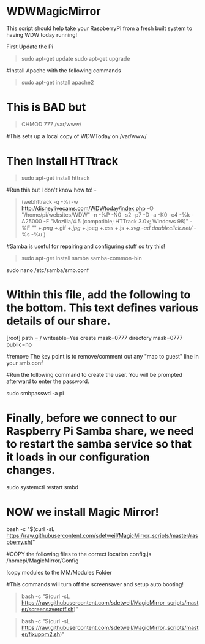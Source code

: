 # WDWMagicMirror
This script should help take your RaspberryPI from a fresh built system to having WDW today running!

First Update the Pi
> sudo apt-get update
> sudo apt-get upgrade

#Install Apache with the following commands
> sudo apt-get install apache2
# This is BAD but 
> CHMOD 777 /var/www/


#This sets up a local copy of WDWToday on /var/www/
# Then Install  HTTtrack
> sudo apt-get install httrack

#Run this but I don't know how to! - 
> (webhttrack -q -%i -w http://disneylivecams.com/WDWtoday/index.php -O "/home/pi/websites/WDW" -n -%P -N0 -s2 -p7 -D -a -K0 -c4 -%k -A25000 -F "Mozilla/4.5 (compatible; HTTrack 3.0x; Windows 98)" -%F "<!--Mirrored from %s%s by HTTrack Website Copier/3.x [XR&CO'2014], %s -->" +*.png +*.gif +*.jpg +*.jpeg +*.css +*.js +*.svg -ad.doubleclick.net/* -%s -%u )





#Samba is useful for repairing and configuring stuff so try this!


> sudo apt-get install samba samba-common-bin

sudo nano /etc/samba/smb.conf

# Within this file, add the following to the bottom. This text defines various details of our share.
[root]
path = /
writeable=Yes
create mask=0777
directory mask=0777
public=no

#remove The key point is to remove/comment out any "map to guest" line in your smb.conf


#Run the following command to create the user. You will be prompted afterward to enter the password.

sudo smbpasswd -a pi

# Finally, before we connect to our Raspberry Pi Samba share, we need to restart the samba service so that it loads in our configuration changes.

sudo systemctl restart smbd

# NOW we install Magic Mirror!
bash -c "$(curl -sL https://raw.githubusercontent.com/sdetweil/MagicMirror_scripts/master/raspberry.sh)"


#COPY the following files to the correct location
config.js /homepi/MagicMirror/Config 

!copy modules to the MM/Modules Folder

#This commands will turn off the screensaver and setup auto booting!

> bash -c "$(curl -sL https://raw.githubusercontent.com/sdetweil/MagicMirror_scripts/master/screensaveroff.sh)"

> bash -c "$(curl -sL https://raw.githubusercontent.com/sdetweil/MagicMirror_scripts/master/fixuppm2.sh)"
